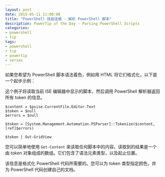 ```yaml
---
layout: post
date: 2015-05-11 11:00:00
title: "PowerShell 技能连载 - 解析 PowerShell 脚本"
description: PowerTip of the Day - Parsing PowerShell Scripts
categories:
- powershell
- tip
tags:
- powershell
- tip
- powertip
- series
---
```

如果您希望为 PowerShell 脚本语法着色，例如用 HTML 将它们格式化，以下是一个起步示例：

这个例子将读取当前 ISE 编辑器中显示的脚本，然后调用 PowerShell 解析器返回所有 token 的信息。

    $content = $psise.CurrentFile.Editor.Text
    $token = $null
    $errors = $null
    
    $token = [System.Management.Automation.PSParser]::Tokenize($content, [ref]$errors)
    
    $token | Out-GridView

您可以简单地使用 `Get-Content` 来读取任何脚本中的内容。读取到的结果是一个由 token 对象组成的数组。它们包含了语法元素类型，以及起止位置。

该信息是格式化 PowerShell 代码所需要的。您可以为 token 类型指定颜色，并为 PowerShell 代码创建自己的文档。

<!--本文国际来源：[Parsing PowerShell Scripts](http://community.idera.com/powershell/powertips/b/tips/posts/parsing-powershell-scripts)-->
